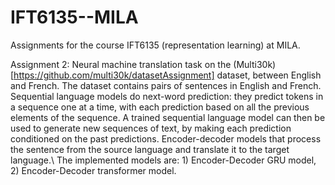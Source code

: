 # IFT6135--MILA
Assignments for the course IFT6135 (representation learning) at MILA.


Assignment 2: Neural machine translation task on the (Multi30k)[https://github.com/multi30k/datasetAssignment] dataset, between English and French.
The dataset contains pairs of sentences in English and French. Sequential language models do next-word prediction: they predict tokens in a sequence one at a time, with
each prediction based on all the previous elements of the sequence. A trained sequential language model can then be used to generate new sequences of text, by making each prediction conditioned
on the past predictions. Encoder-decoder models that process the sentence from the source language and translate it to the target language.\\
The implemented models are: 1) Encoder-Decoder GRU model, 2) Encoder-Decoder transformer model.
